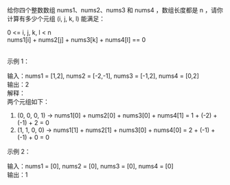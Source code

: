 给你四个整数数组 nums1、nums2、nums3 和 nums4 ，数组长度都是 n ，请你计算有多少个元组 (i, j, k, l) 能满足：  

0 <= i, j, k, l < n  
nums1[i] + nums2[j] + nums3[k] + nums4[l] == 0  
 

示例 1：  

输入：nums1 = [1,2], nums2 = [-2,-1], nums3 = [-1,2], nums4 = [0,2]  
输出：2  
解释：  
两个元组如下：  
1. (0, 0, 0, 1) -> nums1[0] + nums2[0] + nums3[0] + nums4[1] = 1 + (-2) + (-1) + 2 = 0  
2. (1, 1, 0, 0) -> nums1[1] + nums2[1] + nums3[0] + nums4[0] = 2 + (-1) + (-1) + 0 = 0  

示例 2：  

输入：nums1 = [0], nums2 = [0], nums3 = [0], nums4 = [0]  
输出：1  
